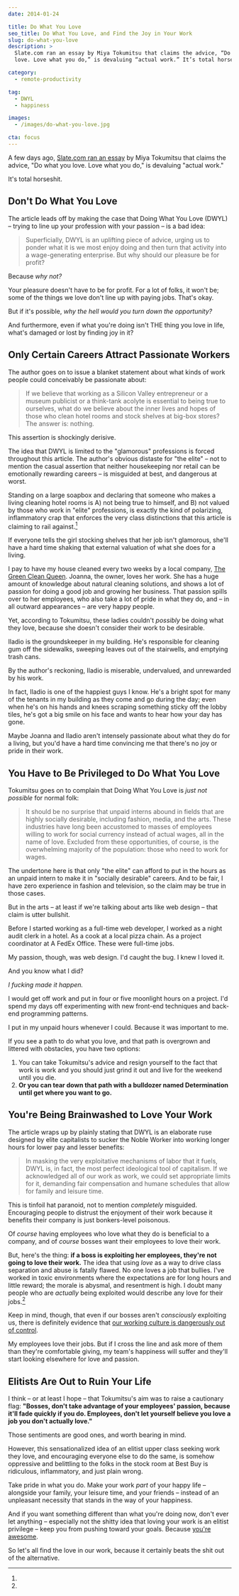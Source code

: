 ```yaml
---
date: 2014-01-24

title: Do What You Love
seo_title: Do What You Love, and Find the Joy in Your Work
slug: do-what-you-love
description: >
  Slate.com ran an essay by Miya Tokumitsu that claims the advice, “Do what you
  love. Love what you do,” is devaluing “actual work.” It’s total horseshit.

category:
  - remote-productivity

tag:
  - DWYL
  - happiness

images:
  - /images/do-what-you-love.jpg

cta: focus
---
```


A few days ago, [Slate.com ran an essay][1] by Miya Tokumitsu that claims the
advice, "Do what you love. Love what you do," is devaluing "actual work."

It's total horseshit.

## Don't Do What You Love

The article leads off by making the case that Doing What You Love (DWYL) –
trying to line up your profession with your passion – is a bad idea:

> Superficially, DWYL is an uplifting piece of advice, urging us to ponder what
> it is we most enjoy doing and then turn that activity into a wage-generating
> enterprise. But why should our pleasure be for profit?

Because _why not?_

Your pleasure doesn't have to be for profit. For a lot of folks, it won't be;
some of the things we love don't line up with paying jobs. That's okay.

But if it's possible, _why the hell would you turn down the opportunity?_

And furthermore, even if what you're doing isn't THE thing you love in life,
what's damaged or lost by finding joy in it?

## Only Certain Careers Attract Passionate Workers

The author goes on to issue a blanket statement about what kinds of work people
could conceivably be passionate about:

> If we believe that working as a Silicon Valley entrepreneur or a museum
> publicist or a think-tank acolyte is essential to being true to ourselves,
> what do we believe about the inner lives and hopes of those who clean hotel
> rooms and stock shelves at big-box stores? The answer is: nothing.

This assertion is shockingly derisive.

The idea that DWYL is limited to the "glamorous" professions is forced
throughout this article. The author's obvious distaste for "the elite" – not to
mention the casual assertion that neither housekeeping nor retail can be
emotionally rewarding careers – is misguided at best, and dangerous at worst.

Standing on a large soapbox and declaring that someone who makes a living
cleaning hotel rooms is A) not being true to himself, and B) not valued by those
who work in "elite" professions, is exactly the kind of polarizing, inflammatory
crap that enforces the very class distinctions that this article is claiming to
rail against.[^external-valuation]

[^external-valuation]:
  If everyone tells the girl stocking shelves that her job isn't glamorous,
  she'll have a hard time shaking that external valuation of what she does for a
  living.

I pay to have my house cleaned every two weeks by a local company, [The Green
Clean Queen][2]. Joanna, the owner, loves her work. She has a huge amount of
knowledge about natural cleaning solutions, and shows a lot of passion for doing
a good job and growing her business. That passion spills over to her employees,
who also take a lot of pride in what they do, and – in all outward appearances –
are very happy people.

Yet, according to Tokumitsu, these ladies couldn't _possibly_ be doing what they
love, because she doesn't consider their work to be desirable.

Iladio is the groundskeeper in my building. He's responsible for cleaning gum
off the sidewalks, sweeping leaves out of the stairwells, and emptying trash
cans.

By the author's reckoning, Iladio is miserable, undervalued, and unrewarded by
his work.

In fact, Iladio is one of the happiest guys I know. He's a bright spot for many
of the tenants in my building as they come and go during the day; even when he's
on his hands and knees scraping something sticky off the lobby tiles, he's got a
big smile on his face and wants to hear how your day has gone.

Maybe Joanna and Iladio aren't intensely passionate about what they do for a
living, but you'd have a hard time convincing me that there's no joy or pride in
their work.

## You Have to Be Privileged to Do What You Love

Tokumitsu goes on to complain that Doing What You Love is _just not possible_
for normal folk:

> It should be no surprise that unpaid interns abound in fields that are highly
> socially desirable, including fashion, media, and the arts. These industries
> have long been accustomed to masses of employees willing to work for social
> currency instead of actual wages, all in the name of love. Excluded from these
> opportunities, of course, is the overwhelming majority of the population:
> those who need to work for wages.

The undertone here is that only "the elite" can afford to put in the hours as an
unpaid intern to make it in "socially desirable" careers. And to be fair, I have
zero experience in fashion and television, so the claim may be true in those
cases.

But in the arts – at least if we're talking about arts like web design – that
claim is utter bullshit.

Before I started working as a full-time web developer, I worked as a night audit
clerk in a hotel. As a cook at a local pizza chain. As a project coordinator at
A FedEx Office. These were full-time jobs.

My passion, though, was web design. I'd caught the bug. I knew I loved it.

And you know what I did?

_I fucking made it happen._

I would get off work and put in four or five moonlight hours on a project. I'd
spend my days off experimenting with new front-end techniques and back-end
programming patterns.

I put in my unpaid hours whenever I could. Because it was important to me.

If you see a path to do what you love, and that path is overgrown and littered
with obstacles, you have two options:

1. You can take Tokumitsu's advice and resign yourself to the fact that work is
   work and you should just grind it out and live for the weekend until you die.
2. **Or you can tear down that path with a bulldozer named Determination until
   get where you want to go.**

## You're Being Brainwashed to Love Your Work

The article wraps up by plainly stating that DWYL is an elaborate ruse designed
by elite capitalists to sucker the Noble Worker into working longer hours for
lower pay and lesser benefits:

> In masking the very exploitative mechanisms of labor that it fuels, DWYL is,
> in fact, the most perfect ideological tool of capitalism. If we acknowledged
> all of our work as work, we could set appropriate limits for it, demanding
> fair compensation and humane schedules that allow for family and leisure time.

This is tinfoil hat paranoid, not to mention _completely_ misguided. Encouraging
people to distrust the enjoyment of their work because it benefits their company
is just bonkers-level poisonous.

Of _course_ having employees who love what they do is beneficial to a company,
and of _course_ bosses want their employees to love their work.

But, here's the thing: **if a boss is exploiting her employees, they're not
going to love their work.** The idea that using _love_ as a way to drive class
separation and abuse is fatally flawed. No one loves a job that bullies. I've
worked in toxic environments where the expectations are for long hours and
little reward; the morale is abysmal, and resentment is high. I doubt many
people who are _actually_ being exploited would describe any love for their
jobs.[^overkill-cult]

[^overkill-cult]:
  Keep in mind, though, that even if our bosses aren't _consciously_ exploiting
  us, there is definitely evidence that
  [our working culture is dangerously out of control](https://medium.com/digital-nomad-stories/the-cult-of-work-you-never-meant-to-join-cd965fb9ea1a).

My employees love their jobs. But if I cross the line and ask more of them than
they're comfortable giving, my team's happiness will suffer and they'll start
looking elsewhere for love and passion.

## Elitists Are Out to Ruin Your Life

I think – or at least I hope – that Tokumitsu's aim was to raise a cautionary
flag: **"Bosses, don't take advantage of your employees' passion, because it'll
fade quickly if you do. Employees, don't let yourself believe you love a job you
don't actually love."**

Those sentiments are good ones, and worth bearing in mind.

However, this sensationalized idea of an elitist upper class seeking work they
love, and encouraging everyone else to do the same, is somehow oppressive and
belittling to the folks in the stock room at Best Buy is ridiculous,
inflammatory, and just plain wrong.

Take pride in what you do. Make your work _part_ of your happy life – alongside
your family, your leisure time, and your friends – instead of an unpleasant
necessity that stands in the way of your happiness.

And if you want something different than what you're doing now, don't ever let
anything – especially not the shitty idea that loving your work is an elitist
privilege – keep you from pushing toward your goals. Because [you're
awesome][3].

So let's all find the love in our work, because it certainly beats the shit out
of the alternative.

[1]:
  http://www.slate.com/articles/technology/technology/2014/01/do_what_you_love_love_what_you_do_an_omnipresent_mantra_that_s_bad_for_work.single.html
[2]: http://thegreencleanqueen.com
[3]: /not-a-phony
